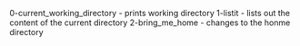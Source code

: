 0-current_working_directory - prints working directory
1-listit - lists out the content of the current directory
2-bring_me_home - changes to the honme directory
